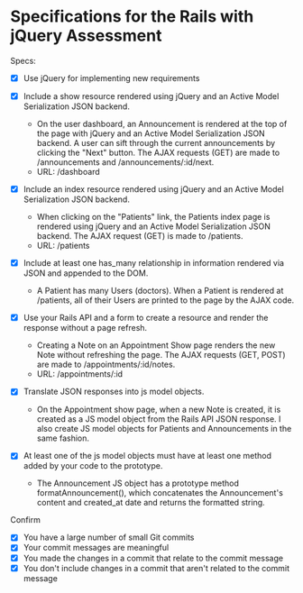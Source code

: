 # Specifications for the Rails with jQuery Assessment

Specs:
- [X] Use jQuery for implementing new requirements

- [X] Include a show resource rendered using jQuery and an Active Model Serialization JSON backend.
  * On the user dashboard, an Announcement is rendered at the top of the page with jQuery and an Active Model Serialization JSON backend. A user can sift through the current announcements by clicking the "Next" button. The AJAX requests (GET) are made to /announcements and /announcements/:id/next.
  * URL: /dashboard

- [X] Include an index resource rendered using jQuery and an Active Model Serialization JSON backend.
  * When clicking on the "Patients" link, the Patients index page is rendered using jQuery and an Active Model Serialization JSON backend. The AJAX request (GET) is made to /patients.
  * URL: /patients

- [X] Include at least one has_many relationship in information rendered via JSON and appended to the DOM.
  * A Patient has many Users (doctors). When a Patient is rendered at /patients, all of their Users are printed to the page by the AJAX code.

- [X] Use your Rails API and a form to create a resource and render the response without a page refresh.
  * Creating a Note on an Appointment Show page renders the new Note without refreshing the page. The AJAX requests (GET, POST) are  made to /appointments/:id/notes.
  * URL: /appointments/:id

- [X] Translate JSON responses into js model objects.
  * On the Appointment show page, when a new Note is created, it is created as a JS model object from the Rails API JSON response. I also create JS model objects for Patients and Announcements in the same fashion.

- [X] At least one of the js model objects must have at least one method added by your code to the prototype.
  * The Announcement JS object has a prototype method formatAnnouncement(), which concatenates the Announcement's content and created_at date and returns the formatted string.

Confirm
- [X] You have a large number of small Git commits
- [X] Your commit messages are meaningful
- [X] You made the changes in a commit that relate to the commit message
- [X] You don't include changes in a commit that aren't related to the commit message
